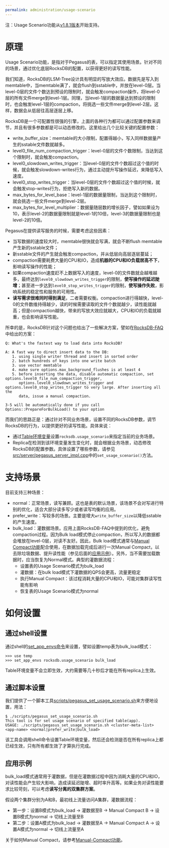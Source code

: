 ```yaml
---
permalink: administration/usage-scenario
---
```


注：Usage Scenario功能从[v1.8.1版本](https://github.com/XiaoMi/pegasus/releases/tag/v1.8.1)开始支持。

# 原理
Usage Scenario功能，是指对于Pegasus的表，可以指定其使用场景。针对不同的场景，通过优化底层RocksDB的配置，以获得更好的读写性能。

我们知道，RocksDB的LSM-Tree设计具有明显的写放大效应。数据先是写入到memtable中，当memtable满了，就会flush到sstable中，并放在level-0层。当level-0层的文件个数达到预设的限制时，就会触发compaction操作，将level-0层的所有文件merge到level-1层。同理，当level-1层的数据量达到预设的限制时，也会触发level-1层的compaction，将挑选一些文件merge到level-2层。这样，数据会从低层往高层逐层上移。

RocksDB是一个可配置性很强的引擎，上面的各种行为都可以通过配置参数来调节，并且有很多参数都是可以动态修改的。这里给出几个比较关键的配置参数：
* write_buffer_size：memtable的大小限制，配置得越小，写入同样数据量产生的sstable文件数就越多。
* level0_file_num_compaction_trigger：level-0层的文件个数限制，当达到这个限制时，就会触发compaction。
* level0_slowdown_writes_trigger：当level-0层的文件个数超过这个值的时候，就会触发slowdown-writes行为，通过主动提升写操作延迟，来降低写入速度。
* level0_stop_writes_trigger：当level-0层的文件个数超过这个值的时候，就会触发stop-writes行为，拒绝写入新的数据。
* max_bytes_for_level_base：level-1层的数据量限制，当达到这个限制时，就会挑选一些文件merge到level-2层。
* max_bytes_for_level_multiplier：数据量随层数的增长因子，譬如如果设为10，表示level-2的数据量限制就是level-1的10倍，level-3的数据量限制也是level-2的10倍。

Pegasus在提供读写服务的时候，需要考虑这些因素：
* 当写数据的速度较大时，memtable很快就会写满，就会不断flush memtable产生新的sstable文件；
* 新sstable文件的产生就会触发compaction，并从低层向高层逐层蔓延；
* compaction需要耗费大量的CPU和IO，造成**机器的CPU和IO负载居高不下**，影响读写操作的性能；
* 如果compaction速度赶不上数据写入的速度，level-0的文件数就会越堆越多，最终达到`level0_slowdown_writes_trigger`的限制，**使写操作的延迟陡增**；甚至进一步达到`level0_stop_writes_trigger`的限制，**使写操作失败**，影响系统的稳定性和服务的可用性。
* **读写需求很难同时得到满足**，二者需要权衡。compaction进行得越快，level-0的文件数维持得越少，读的时候需要读取的文件个数就越少，读性能就越高；但是compaction越快，带来的写放大效应就越大，CPU和IO的负载就越重，也会影响读写性能。

所幸的是，RocksDB针对这个问题也给出了一些解决方案，譬如在[RocksDB-FAQ](https://github.com/facebook/rocksdb/wiki/RocksDB-FAQ)中给出的方案：
```
Q: What's the fastest way to load data into RocksDB?

A: A fast way to direct insert data to the DB:
   1. using single writer thread and insert in sorted order
   2. batch hundreds of keys into one write batch
   3. use vector memtable
   4. make sure options.max_background_flushes is at least 4
   5. before inserting the data, disable automatic compaction, set options.level0_file_num_compaction_trigger, 
      options.level0_slowdown_writes_trigger and options.level0_stop_writes_trigger to very large. After inserting all the 
      data, issue a manual compaction.
 
3-5 will be automatically done if you call Options::PrepareForBulkLoad() to your option
```

而我们的思路正是：通过针对不同业务场景，设置不同的RocksDB参数，调节RocksDB的行为，以提供更好的读写性能。具体来说：
* 通过[Table环境变量](table-env)设置`rocksdb.usage_scenario`来指定当前的业务场景。
* Replica在检测到该环境变量发生变化时，就会根据业务场景，动态修改RocksDB的配置参数。具体设置了哪些参数，请参见[src/server/pegasus_server_impl.cpp](https://github.com/XiaoMi/pegasus/blob/master/src/server/pegasus_server_impl.cpp)中的`set_usage_scenario()`方法。

# 支持场景

目前支持三种场景：
* normal：正常场景，读写兼顾。这也是表的默认场景，该场景不会对写进行特别的优化，适合大部分读多写少或者读写均衡的应用。
* prefer_write：写较多的场景。主要是增大`write_buffer_size`以降低sstable的产生速度。
* bulk_load：灌数据场景。应用上面RocksDB-FAQ中提到的优化，避免compaction过程。因为Bulk load模式停止compaction，所以写入的数据都会堆放在level-0层，对读不友好。因此，Bulk load模式通常与[Manual Compact功能](manual-compact)配合使用，在数据加载完成后进行一次Manual Compact，以去除垃圾数据、提升读性能（参见后面的[应用示例](#应用示例)）。另外，当不需要加载数据时，应当恢复为Normal模式。典型的灌数据流程：
  * 设置表的Usage Scenario模式为bulk_load
  * 灌数据：在bulk load模式下灌数据的QPS会更高，流量更稳定
  * 执行Manual Compact：该过程消耗大量的CPU和IO，可能对集群读写性能有影响
  * 恢复表的Usage Scenario模式为normal

# 如何设置
## 通过shell设置
通过shell的[set_app_envs命令](/overview/shell#set_app_envs)来设置，譬如设置temp表为bulk_load模式：
```
>>> use temp
>>> set_app_envs rocksdb.usage_scenario bulk_load
```

Table环境变量不会立即生效，大约需要等几十秒后才能在所有replica上生效。

## 通过脚本设置
我们提供了一个脚本工具[scripts/pegasus_set_usage_scenario.sh](https://github.com/XiaoMi/pegasus/blob/master/scripts/pegasus_set_usage_scenario.sh)来方便地设置，用法：
```
$ ./scripts/pegasus_set_usage_scenario.sh   
This tool is for set usage scenario of specified table(app).
USAGE: ./scripts/pegasus_set_usage_scenario.sh <cluster-meta-list> <app-name> <normal|prefer_write|bulk_load>
```

该工具会调用shell命令设置Table环境变量，然后还会检测是否在所有replica上都已经生效，只有所有都生效了才算执行完成。

## 应用示例

bulk_load模式通常用于灌数据，但是在灌数据过程中因为消耗大量的CPU和IO，对读性能会产生较大影响，造成读延迟陡增、超时率升高等。如果业务对读性能要求比较苛刻，可以考虑**读写分离的双集群方案**。

假设两个集群分别为A和B，最初线上流量访问A集群，灌数据流程：
* 第一步：​设置B模式为bulk_load -> 灌数据至B -> Manual Compact B -> 设置B模式为normal​​ -> 切线上流量至B
* 第二步：设置A模式为bulk_load -> 灌数据至A -> Manual Compact A -> 设置A模式为normal -> 切线上流量至A

关于如何Manual Compact，请参考[Manual-Compact功能](manual-compact)。

